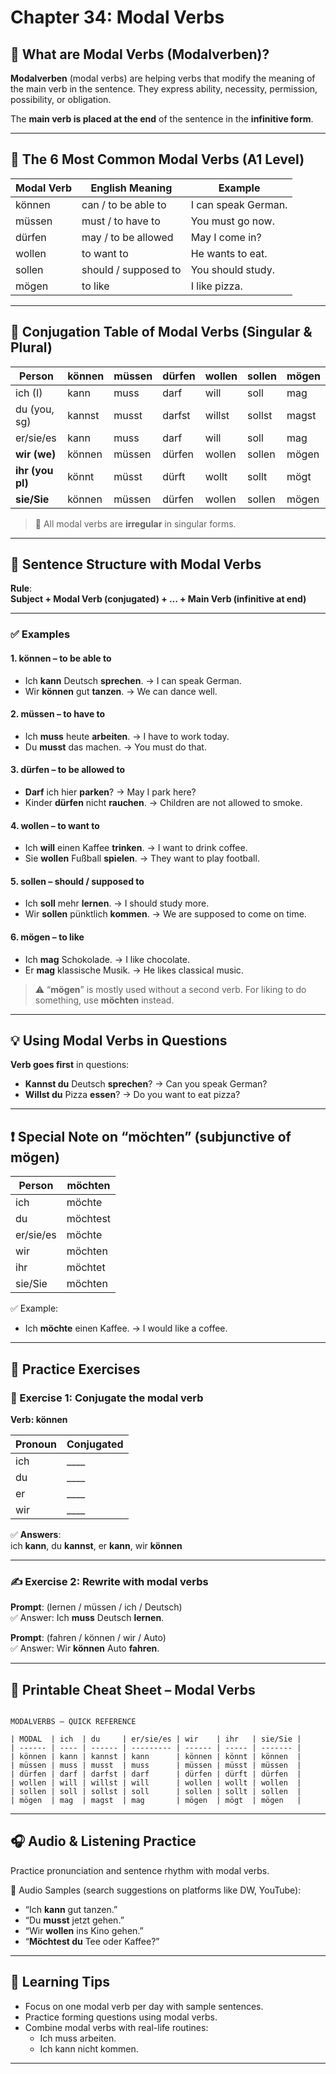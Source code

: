 # Chapter 34: Modal Verbs

## 📍 What are Modal Verbs (Modalverben)?

**Modalverben** (modal verbs) are helping verbs that modify the meaning of the main verb in the sentence. They express ability, necessity, permission, possibility, or obligation.

The **main verb is placed at the end** of the sentence in the **infinitive form**.

---

## 🧠 The 6 Most Common Modal Verbs (A1 Level)

| Modal Verb | English Meaning     | Example |
|------------|---------------------|---------|
| können     | can / to be able to | I can speak German. |
| müssen     | must / to have to   | You must go now.    |
| dürfen     | may / to be allowed | May I come in?      |
| wollen     | to want to          | He wants to eat.    |
| sollen     | should / supposed to| You should study.   |
| mögen      | to like             | I like pizza.       |

---

## 🔄 Conjugation Table of Modal Verbs (Singular & Plural)

| Person         | können   | müssen   | dürfen   | wollen   | sollen   | mögen    |
|----------------|----------|----------|----------|----------|----------|----------|
| ich (I)        | kann     | muss     | darf     | will     | soll     | mag      |
| du (you, sg)   | kannst   | musst    | darfst   | willst   | sollst   | magst    |
| er/sie/es      | kann     | muss     | darf     | will     | soll     | mag      |
| **wir (we)**   | können   | müssen   | dürfen   | wollen   | sollen   | mögen    |
| **ihr (you pl)**| könnt   | müsst    | dürft    | wollt    | sollt    | mögt     |
| **sie/Sie**    | können   | müssen   | dürfen   | wollen   | sollen   | mögen    |

> 🔔 All modal verbs are **irregular** in singular forms.

---

## 🧩 Sentence Structure with Modal Verbs

**Rule**:  
**Subject + Modal Verb (conjugated) + … + Main Verb (infinitive at end)**

---

### ✅ Examples

#### 1. **können** – to be able to
- Ich **kann** Deutsch **sprechen**. → I can speak German.
- Wir **können** gut **tanzen**. → We can dance well.

#### 2. **müssen** – to have to
- Ich **muss** heute **arbeiten**. → I have to work today.
- Du **musst** das machen. → You must do that.

#### 3. **dürfen** – to be allowed to
- **Darf** ich hier **parken**? → May I park here?
- Kinder **dürfen** nicht **rauchen**. → Children are not allowed to smoke.

#### 4. **wollen** – to want to
- Ich **will** einen Kaffee **trinken**. → I want to drink coffee.
- Sie **wollen** Fußball **spielen**. → They want to play football.

#### 5. **sollen** – should / supposed to
- Ich **soll** mehr **lernen**. → I should study more.
- Wir **sollen** pünktlich **kommen**. → We are supposed to come on time.

#### 6. **mögen** – to like
- Ich **mag** Schokolade. → I like chocolate.
- Er **mag** klassische Musik. → He likes classical music.

> ⚠️ “**mögen**” is mostly used without a second verb. For liking to do something, use **möchten** instead.

---

## 💡 Using Modal Verbs in Questions

**Verb goes first** in questions:

- **Kannst du** Deutsch **sprechen**? → Can you speak German?
- **Willst du** Pizza **essen**? → Do you want to eat pizza?

---

## ❗ Special Note on “möchten” (subjunctive of mögen)

| Person     | möchten |
|------------|---------|
| ich        | möchte  |
| du         | möchtest|
| er/sie/es  | möchte  |
| wir        | möchten |
| ihr        | möchtet |
| sie/Sie    | möchten |

✅ Example:
- Ich **möchte** einen Kaffee. → I would like a coffee.

---

## 📝 Practice Exercises

### 🔢 Exercise 1: Conjugate the modal verb

**Verb: können**

| Pronoun | Conjugated |
|---------|------------|
| ich     | ____       |
| du      | ____       |
| er      | ____       |
| wir     | ____       |

✅ **Answers**:  
ich **kann**, du **kannst**, er **kann**, wir **können**

---

### ✍️ Exercise 2: Rewrite with modal verbs

**Prompt**: (lernen / müssen / ich / Deutsch)  
✅ Answer: Ich **muss** Deutsch **lernen**.

**Prompt**: (fahren / können / wir / Auto)  
✅ Answer: Wir **können** Auto **fahren**.

---

## 📄 Printable Cheat Sheet – Modal Verbs

```

MODALVERBS – QUICK REFERENCE

| MODAL  | ich  | du     | er/sie/es | wir    | ihr   | sie/Sie |
| ------ | ---- | ------ | --------- | ------ | ----- | ------- |
| können | kann | kannst | kann      | können | könnt | können  |
| müssen | muss | musst  | muss      | müssen | müsst | müssen  |
| dürfen | darf | darfst | darf      | dürfen | dürft | dürfen  |
| wollen | will | willst | will      | wollen | wollt | wollen  |
| sollen | soll | sollst | soll      | sollen | sollt | sollen  |
| mögen  | mag  | magst  | mag       | mögen  | mögt  | mögen   |

```

---

## 🎧 Audio & Listening Practice

Practice pronunciation and sentence rhythm with modal verbs.

📎 Audio Samples (search suggestions on platforms like DW, YouTube):
- “Ich **kann** gut tanzen.”
- “Du **musst** jetzt gehen.”
- “Wir **wollen** ins Kino gehen.”
- “**Möchtest du** Tee oder Kaffee?”

---

## 🎯 Learning Tips

- Focus on one modal verb per day with sample sentences.
- Practice forming questions using modal verbs.
- Combine modal verbs with real-life routines:  
  - Ich muss arbeiten.  
  - Ich kann nicht kommen.

---
